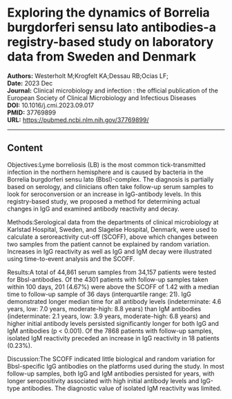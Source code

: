# Exploring the dynamics of Borrelia burgdorferi sensu lato antibodies-a registry-based study on laboratory data from Sweden and Denmark

**Authors:** Westerholt M;Krogfelt KA;Dessau RB;Ocias LF;  
**Date:** 2023 Dec  
**Journal:** Clinical microbiology and infection : the official publication of the European Society of Clinical Microbiology and Infectious Diseases  
**DOI:** 10.1016/j.cmi.2023.09.017  
**PMID:** 37769899  
**URL:** https://pubmed.ncbi.nlm.nih.gov/37769899/

---

## Content

Objectives:Lyme borreliosis (LB) is the most common tick-transmitted infection in the northern hemisphere and is caused by bacteria in the Borrelia burgdorferi sensu lato (Bbsl)-complex. The diagnosis is partially based on serology, and clinicians often take follow-up serum samples to look for seroconversion or an increase in IgG-antibody levels. In this registry-based study, we proposed a method for determining actual changes in IgG and examined antibody reactivity and decay.

Methods:Serological data from the departments of clinical microbiology at Karlstad Hospital, Sweden, and Slagelse Hospital, Denmark, were used to calculate a seroreactivity cut-off (SCOFF), above which changes between two samples from the patient cannot be explained by random variation. Increases in IgG reactivity as well as IgG and IgM decay were illustrated using time-to-event analysis and the SCOFF.

Results:A total of 44,861 serum samples from 34,157 patients were tested for Bbsl-antibodies. Of the 4301 patients with follow-up samples taken within 100 days, 201 (4.67%) were above the SCOFF of 1.42 with a median time to follow-up sample of 36 days (interquartile range: 21). IgG demonstrated longer median time for all antibody levels (indeterminate: 4.6 years, low: 7.0 years, moderate-high: 8.8 years) than IgM antibodies (indeterminate: 2.1 years, low: 3.9 years, moderate-high: 6.8 years) and higher initial antibody levels persisted significantly longer for both IgG and IgM antibodies (p < 0.001). Of the 7868 patients with follow-up samples, isolated IgM reactivity preceded an increase in IgG reactivity in 18 patients (0.23%).

Discussion:The SCOFF indicated little biological and random variation for Bbsl-specific IgG antibodies on the platforms used during the study. In most follow-up samples, both IgG and IgM antibodies persisted for years, with longer seropositivity associated with high initial antibody levels and IgG-type antibodies. The diagnostic value of isolated IgM reactivity was limited.
